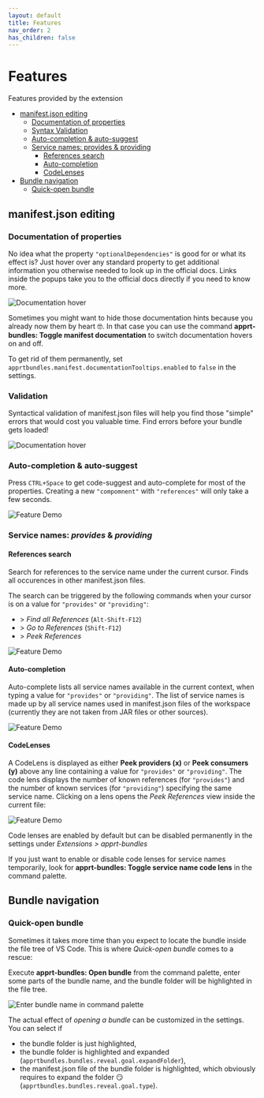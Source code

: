 ```yaml
---
layout: default
title: Features
nav_order: 2
has_children: false
---
```

# Features

Features provided by the extension

* [manifest.json editing](#manifestjson-editing)
    * [Documentation of properties](#documentation-of-properties)
    * [Syntax Validation](#validation)
    * [Auto-completion & auto-suggest](#auto-completion--auto-suggest)
    * [Service names: provides & providing](#service-names-provides--providing)
        * [References search](#references-search)
        * [Auto-completion](#auto-completion)
        * [CodeLenses](#codelenses)
* [Bundle navigation](#bundle-navigation)
    * [Quick-open bundle](#quick-open-bundle)

## manifest.json editing

### Documentation of properties

No idea what the property `"optionalDependencies"` is good for or what its effect is?
Just hover over any standard property to get additional information you otherwise needed to look up in the official docs.
Links inside the popups take you to the official docs directly if you need to know more.

![Documentation hover](../images/feature_manifest_doc.png)

Sometimes you might want to hide those documentation hints because you already now them by heart :nerd_face:.
In that case you can use the command **apprt-bundles: Toggle manifest documentation** to switch documentation hovers on and off.

To get rid of them permanently, set `apprtbundles.manifest.documentationTooltips.enabled` to `false` in the settings.


### Validation

Syntactical validation of manifest.json files will help you find those "simple" errors that would cost you valuable time.
Find errors before your bundle gets loaded!

![Documentation hover](../images/feature_manifest_validation.png)

### Auto-completion & auto-suggest

Press `CTRL+Space` to get code-suggest and auto-complete for most of the properties.
Creating a new `"compomnent"` with `"references"` will only take a few seconds.

![Feature Demo](../images/demo.gif)

### Service names: _provides_ & _providing_

#### References search

Search for references to the service name under the current cursor.
Finds all occurences in other manifest.json files.

The search can be triggered by the following commands when your cursor is on a value for `"provides"` or `"providing"`:

* \> _Find all References_ (`Alt-Shift-F12`)
* \> _Go to References_ (`Shift-F12`)
* \> _Peek References_

![Feature Demo](../images/feature_servicename_references.gif)

#### Auto-completion

Auto-complete lists all service names available in the current context, when typing a value for `"provides"` or `"providing"`.
The list of service names is made up by all service names used in manifest.json files of the workspace (currently they are not taken from JAR files or other sources).

![Feature Demo](../images/feature_servicename_completion.gif)

#### CodeLenses

A CodeLens is displayed as either **Peek providers (x)** or **Peek consumers (y)** above any line containing a value for `"provides"` or `"providing"`.
The code lens displays the number of known references (for `"provides"`) and the number of known services (for `"providing"`) specifying the same service name.
Clicking on a lens opens the *Peek References* view inside the current file:

![Feature Demo](../images/feature_servicename_codelens.gif)

Code lenses are enabled by default but can be disabled permanently in the settings under _Extensions > apprt-bundles_

If you just want to enable or disable code lenses for service names temporarily, look for **apprt-bundles: Toggle service name code lens** in the command palette.

## Bundle navigation

### Quick-open bundle
Sometimes it takes more time than you expect to locate the bundle inside the file tree of VS Code. This is where *Quick-open bundle* comes to a rescue:

Execute **apprt-bundles: Open bundle** from the command palette, enter some parts of the bundle name, and the bundle folder will be highlighted in the file tree.

![Enter bundle name in command palette](../images/feature_bundle_open02.png)

The actual effect of *opening a bundle* can be customized in the settings.
You can select if
* the bundle folder is just highlighted,
* the bundle folder is highlighted and expanded (`apprtbundles.bundles.reveal.goal.expandFolder`),
* the manifest.json file of the bundle folder is highlighted, which obviously requires to expand the folder :smirk: (`apprtbundles.bundles.reveal.goal.type`).